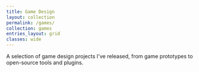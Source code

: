 ```yaml
---
title: Game Design
layout: collection
permalink: /games/
collection: games
entries_layout: grid
classes: wide
---
```


A selection of game design projects I've released, from game prototypes to open-source tools and plugins.